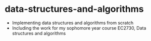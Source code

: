 # data-structures-and-algorithms
- Implementing data structures and algorithms from scratch
- Including the work for my sophomore year course EC2730, Data structures and algorithms